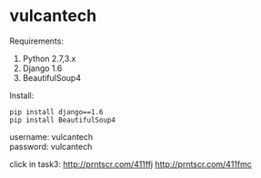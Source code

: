 vulcantech
==========

Requirements:
 1. Python 2.7,3.x
 2. Django 1.6
 3. BeautifulSoup4
 
 Install:

    pip install django==1.6                                                                                                  
    pip install BeautifulSoup4
    
    
username: vulcantech                                                                                                             
password: vulcantech 


click in task3:
             http://prntscr.com/411ffj
             http://prntscr.com/411fmc
